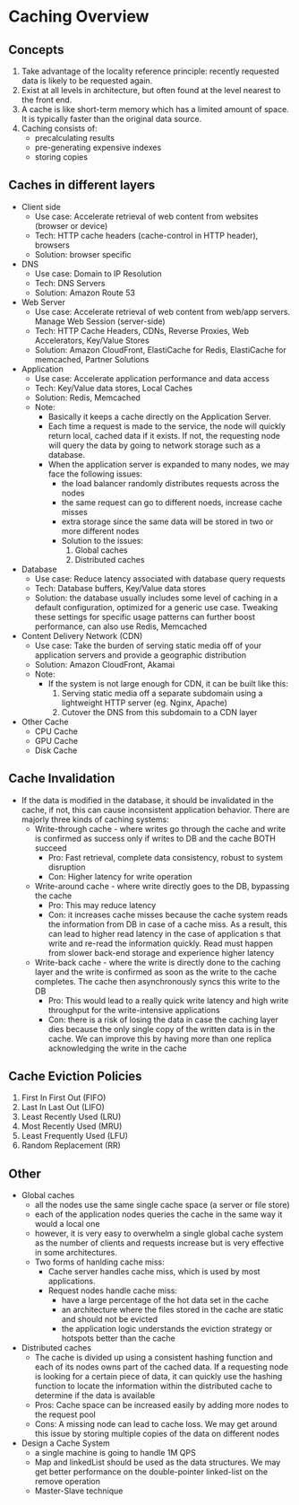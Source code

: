 # Caching Overview

## Concepts
1. Take advantage of the locality reference principle: recently requested data is likely to be requested again.
2. Exist at all levels in architecture, but often found at the level nearest to the front end.
3. A cache is like short-term memory which has a limited amount of space. It is typically faster than the original data source.
4. Caching consists of:
    * precalculating results
    * pre-generating expensive indexes
    * storing copies

## Caches in different layers
* Client side
  * Use case: Accelerate retrieval of web content from websites (browser or device)
  * Tech: HTTP cache headers (cache-control in HTTP header), browsers
  * Solution: browser specific
* DNS
  * Use case: Domain to IP Resolution
  * Tech: DNS Servers
  * Solution: Amazon Route 53
* Web Server
  * Use case: Accelerate retrieval of web content from web/app servers. Manage Web Session (server-side)
  * Tech: HTTP Cache Headers, CDNs, Reverse Proxies, Web Accelerators, Key/Value Stores
  * Solution: Amazon CloudFront, ElastiCache for Redis, ElastiCache for memcached, Partner Solutions
* Application
  * Use case: Accelerate application performance and data access
  * Tech: Key/Value data stores, Local Caches
  * Solution: Redis, Memcached
  * Note:
    * Basically it keeps a cache directly on the Application Server. 
    * Each time a request is made to the service, the node will quickly return local, cached data if it exists. If not, the requesting node will query the data by going to network storage such as a database.
    * When the application server is expanded to many nodes, we may face the following issues:
      * the load balancer randomly distributes requests across the nodes
      * the same request can go to different noeds, increase cache misses
      * extra storage since the same data will be stored in two or more different nodes
      * Solution to the issues:
        1. Global caches
        2. Distributed caches
* Database
  * Use case: Reduce latency associated with database query requests
  * Tech: Database buffers, Key/Value data stores
  * Solution: the database usually includes some level of caching in a default configuration, optimized for a generic use case. Tweaking these settings for specific usage patterns can further boost performance, can also use Redis, Memcached
* Content Delivery Network (CDN)
  * Use case: Take the burden of serving static media off of your application servers and provide a geographic distribution
  * Solution: Amazon CloudFront, Akamai
  * Note:
    * If the system is not large enough for CDN, it can be built like this:
        1. Serving static media off a separate subdomain using a lightweight HTTP server (eg. Nginx, Apache)
        2. Cutover the DNS from this subdomain to a CDN layer
* Other Cache
  * CPU Cache
  * GPU Cache
  * Disk Cache

## Cache Invalidation
* If the data is modified in the database, it should be invalidated in the cache, if not, this can cause inconsistent application behavior. There are majorly three kinds of caching systems:
  * Write-through cache - where writes go through the cache and write is confirmed as success only if writes to DB and the cache BOTH succeed
    * Pro: Fast retrieval, complete data consistency, robust to system disruption
    * Con: Higher latency for write operation
  * Write-around cache - where write directly goes to the DB, bypassing the cache
    * Pro: This may reduce latency
    * Con: it increases cache misses because the cache system reads the information from DB in case of a cache miss. As a result, this can lead to higher read latency in the case of application s that write and re-read the information quickly. Read must happen from slower back-end storage and experience higher latency
  * Write-back cache - where the write is directly done to the caching layer and the write is confirmed as soon as the write to the cache completes. The cache then asynchronously syncs this write to the DB
    * Pro: This would lead to a really quick write latency and high write throughput for the write-intensive applications
    * Con: there is a risk of losing the data in case the caching layer dies because the only single copy of the written data is in the cache. We can improve this by having more than one replica acknowledging the write in the cache

## Cache Eviction Policies
1. First In First Out (FIFO)
2. Last In Last Out (LIFO)
3. Least Recently Used (LRU)
4. Most Recently Used (MRU)
5. Least Frequently Used (LFU)
6. Random Replacement (RR)

## Other
* Global caches
  * all the nodes use the same single cache space (a server or file store)
  * each of the application nodes queries the cache in the same way it would a local one
  * however, it is very easy to overwhelm a single global cache system as the number of clients and requests increase but is very effective in some architectures.
  * Two forms of hanlding cache miss:
    *  Cache server handles cache miss, which is used by most applications.
    *  Request nodes handle cache miss:
       *  have a large percentage of the hot data set in the cache
       *  an architecture where the files stored in the cache are static and should not be evicted
       *  the application logic understands the eviction strategy or hotspots better than the cache
*  Distributed caches
   *  The cache is divided up using a consistent hashing function and each of its nodes owns part of the cached data. If a requesting node is looking for a certain piece of data, it can quickly use the hashing function to locate the information within the distributed cache to determine if the data is available
   *  Pros: Cache space can be increased easily by adding more nodes to the request pool
   *  Cons: A missing node can lead to cache loss. We may get around this issue by storing multiple copies of the data on different nodes
*  Design a Cache System
   *  a single machine is going to handle 1M QPS
   *  Map and linkedList should be used as the data structures. We may get better performance on the double-pointer linked-list on the remove operation
   *  Master-Slave technique
